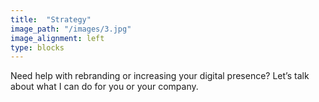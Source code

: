```yaml
---
title:  "Strategy"
image_path: "/images/3.jpg"
image_alignment: left
type: blocks
---
```

Need help with rebranding or increasing your digital presence? Let’s talk about what I can do for you or your company.
